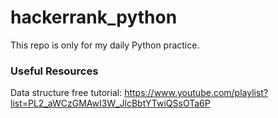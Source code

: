 # hackerrank_python

This repo is only for my daily Python practice.

### Useful Resources
Data structure free tutorial: https://www.youtube.com/playlist?list=PL2_aWCzGMAwI3W_JlcBbtYTwiQSsOTa6P